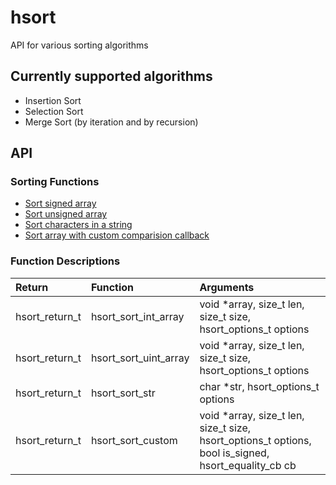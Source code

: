 # hsort
API for various sorting algorithms

## Currently supported algorithms
* Insertion Sort
* Selection Sort
* Merge Sort (by iteration and by recursion)

## API

### Sorting Functions
* [Sort signed array](hsort_sort_int_array)
* [Sort unsigned array](hsort_sort_uint_array)
* [Sort characters in a string](hsort_sort_str)
* [Sort array with custom comparision callback](hsort_sort_custom)

### Function Descriptions

| Return         | Function                  | Arguments |
| :------------- | :------------------------ | :-------- |
| hsort_return_t | hsort_sort_int_array  | void *array, size_t len, size_t size, hsort_options_t options                                       |
| hsort_return_t | hsort_sort_uint_array | void *array, size_t len, size_t size, hsort_options_t options                                       |
| hsort_return_t | hsort_sort_str        | char *str, hsort_options_t options                                                                  |
| hsort_return_t | hsort_sort_custom     | void *array, size_t len, size_t size, hsort_options_t options, bool is_signed, hsort_equality_cb cb |
